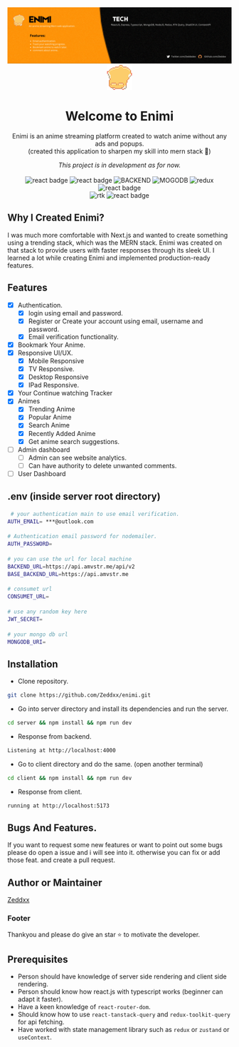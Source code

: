 <img src="/client/public/Banner.gif" alt="banner image gif" />
<div align="center">
  <img src="/client/public/logo.gif" alt="enimi logo gif version" />
</div>
<h1 align="center">
  Welcome to Enimi
</h1>
<p align="center">
  Enimi is an anime streaming platform created to watch anime without any ads and popups.
  <br />
  (created this application to sharpen my skill into mern stack 🥲)
</p>

<p align="center">
  <i>
 This project is in development as for now.
</i>
  <br />
  <br />
  <img src="https://img.shields.io/badge/React-Typescript-blue" alt="react badge" />
  <img src="https://img.shields.io/badge/Express-Typescript-purple" alt="react badge" />
  <img src="https://img.shields.io/badge/Node-Typescript-green" alt="BACKEND" />
  <img src="https://img.shields.io/badge/MongoDB-8A2BE2" alt="MOGODB" />
  <img src="https://img.shields.io/badge/React-Redux-386641" alt="redux" />
  <img src="https://img.shields.io/badge/React-ContextAPI-blue" alt="react badge" />
  <br/>
  <img src="https://img.shields.io/badge/React-Redux%20Toolkit%20Query-E63946" alt="rtk" />
  <img src="https://img.shields.io/badge/Tanstack-query-red" alt="react badge" />
</p>

## Why I Created Enimi?
I was much more comfortable with Next.js and wanted to create something using a trending stack, which was the MERN stack. Enimi was created on that stack to provide users with faster responses through its sleek UI. I learned a lot while creating Enimi and implemented production-ready features.

## Features

- [x] Authentication.
  - [x] login using email and password.
  - [x] Register or Create your account using email, username and password.
  - [x] Email verification functionality.
- [x] Bookmark Your Anime.
- [x] Responsive UI/UX.
  - [x] Mobile Responsive
  - [x] TV Responsive.
  - [x] Desktop Responsive
  - [x] IPad Responsive.
- [x] Your Continue watching Tracker
- [x] Animes
  - [x] Trending Anime
  - [x] Popular Anime
  - [x] Search Anime
  - [x] Recently Added Anime
  - [x] Get anime search suggestions.
- [ ] Admin dashboard
  - [ ] Admin can see website analytics.
  - [ ] Can have authority to delete unwanted comments.
- [ ] User Dashboard

## .env (inside server root directory)

```bash
 # your authentication main to use email verification.
AUTH_EMAIL= ***@outlook.com

# Authentication email password for nodemailer.
AUTH_PASSWORD=

# you can use the url for local machine
BACKEND_URL=https://api.amvstr.me/api/v2
BASE_BACKEND_URL=https://api.amvstr.me

# consumet url
CONSUMET_URL=

# use any random key here
JWT_SECRET=

# your mongo db url
MONGODB_URI=
```

## Installation

- Clone repository.
```bash
git clone https://github.com/Zeddxx/enimi.git
```
  
- Go into server directory and install its dependencies and run the server.
  
```bash
cd server && npm install && npm run dev
```

- Response from backend.

```bash
Listening at http://localhost:4000
```
  
- Go to client directory and do the same. (open another terminal)

```bash
cd client && npm install && npm run dev
```

- Response from client.

```bash
running at http://localhost:5173
```

## Bugs And Features.
If you want to request some new features or want to point out some bugs please do open a issue and i will see into it. otherwise you can fix or add those feat. and create a pull request.


## Author or Maintainer
<a href="https://github.com/Zeddxx">Zeddxx</a>

### Footer
Thankyou and please do give an star ⭐️ to motivate the developer.

## Prerequisites
- Person should have knowledge of server side rendering and client side rendering.
- Person should know how react.js with typescript works (beginner can adapt it faster).
- Have a keen knowledge of `react-router-dom`.
- Should know how to use `react-tanstack-query` and `redux-toolkit-query` for api fetching.
- Have worked with state management library such as `redux` or `zustand` or `useContext`.
